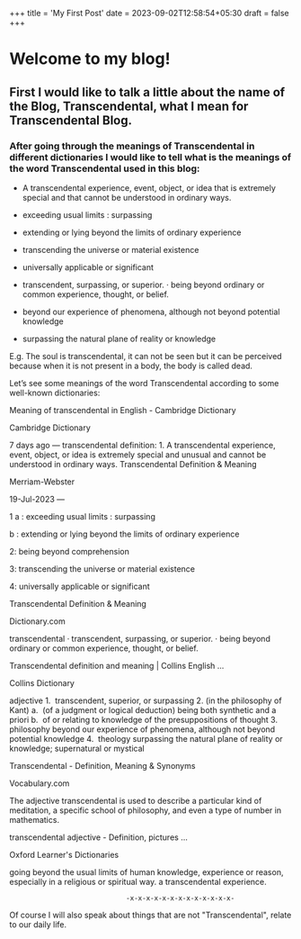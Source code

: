 +++
title = 'My First Post'
date = 2023-09-02T12:58:54+05:30
draft = false
+++

# Welcome to my blog!

## First I would like to talk a little about the name of the Blog, Transcendental, what I mean for Transcendental Blog.

### After going through the meanings of Transcendental in different dictionaries I would like to tell what is the meanings of the word Transcendental used in this blog:

- A transcendental experience, event, object, or idea that is extremely special  and that cannot be understood in ordinary ways.
- exceeding usual limits : surpassing 

-  extending or lying beyond the limits of ordinary experience 


- transcending the universe or material existence 


-  universally applicable or significant

- transcendent, surpassing, or superior. · being beyond ordinary or common experience, thought, or belief.

- beyond our experience of phenomena, although not beyond potential knowledge

- surpassing the natural plane of reality or knowledge

E.g. The soul is transcendental, it can not be seen but it can be perceived because when it is not present in a body, the body is called dead.





Let’s see some meanings of the word Transcendental according to some well-known dictionaries: 

Meaning of transcendental in English - Cambridge Dictionary

Cambridge Dictionary

7 days ago — transcendental definition: 1. A transcendental experience, event, object, or idea is extremely special and unusual and cannot be understood in ordinary ways.
Transcendental Definition & Meaning

Merriam-Webster

19-Jul-2023 — 

1
a : exceeding usual limits : surpassing 

b : extending or lying beyond the limits of ordinary experience 

2: being beyond comprehension 

3: transcending the universe or material existence 

4: universally applicable or significant


Transcendental Definition & Meaning

Dictionary.com

transcendental · transcendent, surpassing, or superior. · being beyond ordinary or common experience, thought, or belief.

Transcendental definition and meaning | Collins English ...

Collins Dictionary

adjective
1. 
transcendent, superior, or surpassing
2. (in the philosophy of Kant)
a. 
(of a judgment or logical deduction) being both synthetic and a priori 
b. 
of or relating to knowledge of the presuppositions of thought 
3.  philosophy 
beyond our experience of phenomena, although not beyond potential knowledge 
4.  theology 
surpassing the natural plane of reality or knowledge; supernatural or mystical


Transcendental - Definition, Meaning & Synonyms

Vocabulary.com

The adjective transcendental is used to describe a particular kind of meditation, a specific school of philosophy, and even a type of number in mathematics.

transcendental adjective - Definition, pictures ...

Oxford Learner's Dictionaries

​going beyond the usual limits of human knowledge, experience or reason, especially in a religious or spiritual way. a transcendental experience.

                                 -x-x-x-x-x-x-x-x-x-x-x-x-x-

Of course I will also speak about things that are not "Transcendental", relate to our daily life.                                         